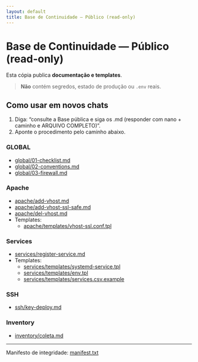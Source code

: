 ```yaml
---
layout: default
title: Base de Continuidade — Público (read-only)
---
```


# Base de Continuidade — Público (read-only)

Esta cópia publica **documentação e templates**.  
> **Não** contém segredos, estado de produção ou `.env` reais.

## Como usar em novos chats
1. Diga: “consulte a Base pública e siga os .md (responder com nano + caminho e ARQUIVO COMPLETO)”.
2. Aponte o procedimento pelo caminho abaixo.

### GLOBAL
- [global/01-checklist.md](global/01-checklist.md)
- [global/02-conventions.md](global/02-conventions.md)
- [global/03-firewall.md](global/03-firewall.md)

### Apache
- [apache/add-vhost.md](apache/add-vhost.md)
- [apache/add-vhost-ssl-safe.md](apache/add-vhost-ssl-safe.md)
- [apache/del-vhost.md](apache/del-vhost.md)
- Templates:
  - [apache/templates/vhost-ssl.conf.tpl](apache/templates/vhost-ssl.conf.tpl)

### Services
- [services/register-service.md](services/register-service.md)
- Templates:
  - [services/templates/systemd-service.tpl](services/templates/systemd-service.tpl)
  - [services/templates/env.tpl](services/templates/env.tpl)
  - [services/templates/services.csv.example](services/templates/services.csv.example)

### SSH
- [ssh/key-deploy.md](ssh/key-deploy.md)

### Inventory
- [inventory/coleta.md](inventory/coleta.md)

---

Manifesto de integridade: [manifest.txt](manifest.txt)
